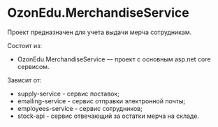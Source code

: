 ﻿# OzonEdu.MerchandiseService
Проект предназначен для учета выдачи мерча сотрудникам.

Состоит из:
- OzonEdu.MerchandiseService — проект с основным asp.net core сервисом.

Зависит от:
- supply-service - сервис поставок;
- emailing-service - сервис отправки электронной почты;
- employees-service - сервис сотрудников;
- stock-api - сервис отвечающий за остатки мерча на складе.